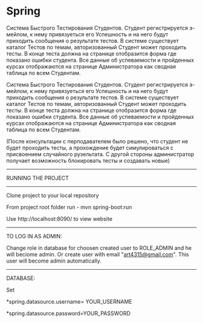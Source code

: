 # Spring
Система Быстрого Тестирования Студентов. Студент регистрируется
э-мейлом, к нему привязуеться его Успешность и на него будут приходить
сообщения о результате тестов. В системе существует каталог Тестов по
темам, авторизованный Студент может проходить тесты. В конце теста
должна на странице отобразится форма где показано ошибки студента. Все
данные об успеваемости и пройденных курсах отображаются на странице
Администратора как сводная таблица по всем Студентам.


Система Быстрого Тестирования Студентов. Студент регистрируется э-мейлом, к нему привязуеться его Успешность и на него будут приходить сообщения о результате тестов. В системе существует каталог Тестов по темам, авторизованный Студент может проходить тесты. В конце теста должна на странице отобразится форма где показано ошибки студента. Все данные об успеваемости и пройденных курсах отображаются на странице Администратора как сводная таблица по всем Студентам.

(После консультации с перподавателем было решено, что студент не будет проходить тесты, а прохождение будет симулироваться с присвоением случайного рузельтата. С другой стороны администратор получает возможность блокировать тесты и создавать новые)


*******
RUNNING THE PROJECT
*******
Clone project to your local repository

From project root folder run - mvn spring-boot:run

Use http://localhost:8090/ to view website

***********
TO LOG IN AS ADMIN: 

Change role in database for choosen created user to ROLE_ADMIN and he will beciome admin. 
Or create user with email "art4315@gmail.com". This user will become admin automatically.  

********
DATABASE:

Set 

*spring.datasource.username= YOUR_USERNAME

*spring.datasource.password=YOUR_PASSWORD
